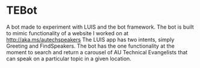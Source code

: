 # TEBot
A bot made to experiment with LUIS and the bot framework. The bot is built to mimic functionality of a website I worked on at http://aka.ms/autechspeakers
The LUIS app has two intents, simply Greeting and FindSpeakers. The bot has the one functionality at the moment to search and return a carousel of AU Technical Evangelists that can speak on a particular topic in a given location.

